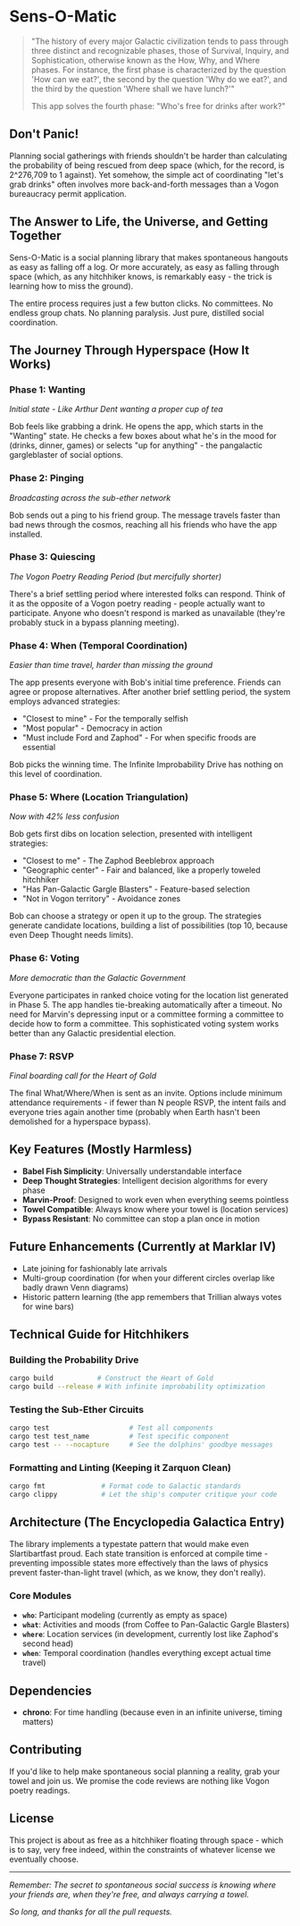 # Sens-O-Matic

> "The history of every major Galactic civilization tends to pass through three distinct and recognizable phases, those of Survival, Inquiry, and Sophistication, otherwise known as the How, Why, and Where phases. For instance, the first phase is characterized by the question 'How can we eat?', the second by the question 'Why do we eat?', and the third by the question 'Where shall we have lunch?'"
>
> This app solves the fourth phase: "Who's free for drinks after work?"

## Don't Panic!

Planning social gatherings with friends shouldn't be harder than calculating the probability of being rescued from deep space (which, for the record, is 2^276,709 to 1 against). Yet somehow, the simple act of coordinating "let's grab drinks" often involves more back-and-forth messages than a Vogon bureaucracy permit application.

## The Answer to Life, the Universe, and Getting Together

Sens-O-Matic is a social planning library that makes spontaneous hangouts as easy as falling off a log. Or more accurately, as easy as falling through space (which, as any hitchhiker knows, is remarkably easy - the trick is learning how to miss the ground).

The entire process requires just a few button clicks. No committees. No endless group chats. No planning paralysis. Just pure, distilled social coordination.

## The Journey Through Hyperspace (How It Works)

### Phase 1: Wanting
*Initial state - Like Arthur Dent wanting a proper cup of tea*

Bob feels like grabbing a drink. He opens the app, which starts in the "Wanting" state. He checks a few boxes about what he's in the mood for (drinks, dinner, games) or selects "up for anything" - the pangalactic gargleblaster of social options.

### Phase 2: Pinging
*Broadcasting across the sub-ether network*

Bob sends out a ping to his friend group. The message travels faster than bad news through the cosmos, reaching all his friends who have the app installed.

### Phase 3: Quiescing
*The Vogon Poetry Reading Period (but mercifully shorter)*

There's a brief settling period where interested folks can respond. Think of it as the opposite of a Vogon poetry reading - people actually want to participate. Anyone who doesn't respond is marked as unavailable (they're probably stuck in a bypass planning meeting).

### Phase 4: When (Temporal Coordination)
*Easier than time travel, harder than missing the ground*

The app presents everyone with Bob's initial time preference. Friends can agree or propose alternatives. After another brief settling period, the system employs advanced strategies:
- "Closest to mine" - For the temporally selfish
- "Most popular" - Democracy in action
- "Must include Ford and Zaphod" - For when specific froods are essential

Bob picks the winning time. The Infinite Improbability Drive has nothing on this level of coordination.

### Phase 5: Where (Location Triangulation)
*Now with 42% less confusion*

Bob gets first dibs on location selection, presented with intelligent strategies:
- "Closest to me" - The Zaphod Beeblebrox approach
- "Geographic center" - Fair and balanced, like a properly toweled hitchhiker
- "Has Pan-Galactic Gargle Blasters" - Feature-based selection
- "Not in Vogon territory" - Avoidance zones

Bob can choose a strategy or open it up to the group. The strategies generate candidate locations, building a list of possibilities (top 10, because even Deep Thought needs limits).

### Phase 6: Voting
*More democratic than the Galactic Government*

Everyone participates in ranked choice voting for the location list generated in Phase 5. The app handles tie-breaking automatically after a timeout. No need for Marvin's depressing input or a committee forming a committee to decide how to form a committee. This sophisticated voting system works better than any Galactic presidential election.

### Phase 7: RSVP
*Final boarding call for the Heart of Gold*

The final What/Where/When is sent as an invite. Options include minimum attendance requirements - if fewer than N people RSVP, the intent fails and everyone tries again another time (probably when Earth hasn't been demolished for a hyperspace bypass).

## Key Features (Mostly Harmless)

- **Babel Fish Simplicity**: Universally understandable interface
- **Deep Thought Strategies**: Intelligent decision algorithms for every phase
- **Marvin-Proof**: Designed to work even when everything seems pointless
- **Towel Compatible**: Always know where your towel is (location services)
- **Bypass Resistant**: No committee can stop a plan once in motion

## Future Enhancements (Currently at Marklar IV)

- Late joining for fashionably late arrivals
- Multi-group coordination (for when your different circles overlap like badly drawn Venn diagrams)
- Historic pattern learning (the app remembers that Trillian always votes for wine bars)

## Technical Guide for Hitchhikers

### Building the Probability Drive

```bash
cargo build           # Construct the Heart of Gold
cargo build --release # With infinite improbability optimization
```

### Testing the Sub-Ether Circuits

```bash
cargo test                    # Test all components
cargo test test_name          # Test specific component
cargo test -- --nocapture     # See the dolphins' goodbye messages
```

### Formatting and Linting (Keeping it Zarquon Clean)

```bash
cargo fmt              # Format code to Galactic standards
cargo clippy           # Let the ship's computer critique your code
```

## Architecture (The Encyclopedia Galactica Entry)

The library implements a typestate pattern that would make even Slartibartfast proud. Each state transition is enforced at compile time - preventing impossible states more effectively than the laws of physics prevent faster-than-light travel (which, as we know, they don't really).

### Core Modules

- **`who`**: Participant modeling (currently as empty as space)
- **`what`**: Activities and moods (from Coffee to Pan-Galactic Gargle Blasters)
- **`where`**: Location services (in development, currently lost like Zaphod's second head)
- **`when`**: Temporal coordination (handles everything except actual time travel)

## Dependencies

- **chrono**: For time handling (because even in an infinite universe, timing matters)

## Contributing

If you'd like to help make spontaneous social planning a reality, grab your towel and join us. We promise the code reviews are nothing like Vogon poetry readings.

## License

This project is about as free as a hitchhiker floating through space - which is to say, very free indeed, within the constraints of whatever license we eventually choose.

---

*Remember: The secret to spontaneous social success is knowing where your friends are, when they're free, and always carrying a towel.*

*So long, and thanks for all the pull requests.*